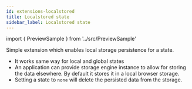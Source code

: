 ```yaml
---
id: extensions-localstored
title: Localstored state
sidebar_label: Localstored state
---
```


import { PreviewSample } from '../src/PreviewSample'

Simple extension which enables local storage persistence for a state.
- It works same way for local and global states
- An application can provide storage engine instance to allow for storing the data elsewhere. By default it stores it in a local browser storage.
- Setting a state to `none` will delete the persisted data from the storage.

<PreviewSample example="plugin-localstored" />

